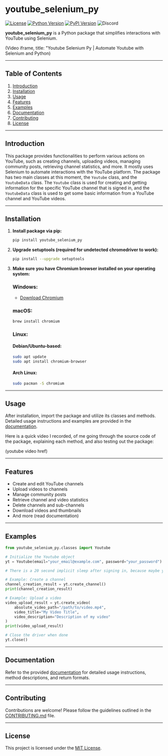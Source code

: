 # youtube_selenium_py

[![License](https://img.shields.io/badge/license-MIT-blue.svg)](https://opensource.org/licenses/MIT) [![Python Version](https://img.shields.io/badge/python-3.6%2B-blue.svg)](https://www.python.org/downloads/) [![PyPI Version](https://img.shields.io/pypi/v/youtube_selenium_py.svg)](https://discord.gg/hBufFtWQmy) ![Discord](https://img.shields.io/discord/1225776155626307594)

**youtube_selenium_py** is a Python package that simplifies interactions with YouTube using Selenium.

(Video iframe, title: "Youtube Selenium Py | Automate Youtube with Selenium and Python)

---

## Table of Contents

1. [Introduction](#introduction)
2. [Installation](#installation)
3. [Usage](#usage)
4. [Features](#features)
5. [Examples](#examples)
6. [Documentation](#documentation)
7. [Contributing](#contributing)
8. [License](#license)

---

## Introduction

This package provides functionalities to perform various actions on YouTube, such as creating channels, uploading videos, managing community posts, retrieving channel statistics, and more. It mostly uses Selenium to automate interactions with the YouTube platform. The package has two main classes at this moment, the `Youtube` class, and the `YoutubeData` class. The `Youtube` class is used for creating and getting information for the specific YouTube channel that is signed in, and the `YoutubeData` class is used to get some basic information from a YouTube channel and YouTube videos.

---

## Installation

1. **Install package via pip:**

   ```bash
   pip install youtube_selenium_py
   ```

2. **Upgrade setuptools (required for undetected chromedriver to work):**

   ```bash
   pip install --upgrade setuptools
   ```

3. **Make sure you have Chromium browser installed on your operating system:**

   ### Windows:

   - [Download Chromium](https://www.chromium.org/getting-involved/download-chromium/)

   ### macOS:

   ```bash
   brew install chromium
   ```

   ### Linux:

   #### Debian/Ubuntu-based:

   ```bash
   sudo apt update
   sudo apt install chromium-browser
   ```

   #### Arch Linux:

   ```bash
   sudo pacman -S chromium
   ```

---

## Usage

After installation, import the package and utilize its classes and methods. Detailed usage instructions and examples are provided in the [documentation](https://docs.agnostica.site).

Here is a quick video I recorded, of me going through the source code of the package, explaining each method, and also testing out the package:

(youtube video href)

---

## Features

- Create and edit YouTube channels
- Upload videos to channels
- Manage community posts
- Retrieve channel and video statistics
- Delete channels and sub-channels
- Download videos and thumbnails
- And more (read documentation)

---

## Examples

```python
from youtube_selenium_py.classes import Youtube

# Initialize the Youtube object
yt = Youtube(email="your_email@example.com", password="your_password")

# There is a 20 second implicit sleep after signing in, because maybe you have 2 step authentication enabled, or it will send confirmation code to your phone. We suggest using a brand new google account, then this won't happen, everything will be automatic.

# Example: Create a channel
channel_creation_result = yt.create_channel()
print(channel_creation_result)

# Example: Upload a video
video_upload_result = yt.create_video(
    absolute_video_path="/path/to/video.mp4",
    video_title="My Video Title",
    video_description="Description of my video"
)
print(video_upload_result)

# Close the driver when done
yt.close()
```

---

## Documentation

Refer to the provided <a href="https://docs.agnostica.site">documentation</a> for detailed usage instructions, method descriptions, and return formats.

---

## Contributing

Contributions are welcome! Please follow the guidelines outlined in the [CONTRIBUTING.md](CONTRIBUTING.md) file.

---

## License

This project is licensed under the [MIT License](LICENSE).
